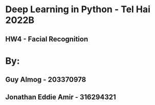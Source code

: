 # Deep Learning in Python - Tel Hai 2022B
## HW4 - Facial Recognition
# By:
## Guy Almog - 203370978
## Jonathan Eddie Amir - 316294321
